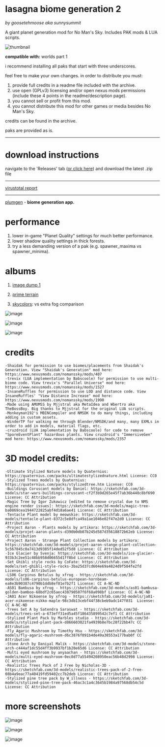 # lasagna biome generation 2
*by goosetehmoose aka sunnysummit*

A giant planet generation mod for No Man's Sky. Includes PAK mods & LUA scripts.

![thumbnail](https://i.imgur.com/brZBg1X.jpeg)

**compatible with:** worlds part 1

i recommend installing all paks that start with three underscores.

feel free to make your own changes. in order to distribute you must:
1. provide full credits in a readme file included with the archive.
2. use open (GPLv3) licensing and/or open nexus mods permissions (include these 4 points in the readme/description page).
3. you cannot sell or profit from this mod.
4. you cannot distribute this mod for other games or media besides No Man's Sky.

credits can be found in the archive.

paks are provided as is.

---
# download instructions
navigate to the 'Releases' tab ([or click here](https://github.com/SunnySummit/Lasagna_Biome_Generation_2/releases)) and download the latest .zip file

---
[virustotal report](https://www.virustotal.com/gui/file/1bac57d6930cc78d5a838489194c5ddd0fb984b31b5e4dac8f88cf7dfdbd3ced/detection)

---

[plumgen](https://github.com/SunnySummit/PLUMGEN/releases) - **biome generation app.**

# performance

1. lower in-game "Planet Quality" settings for much better performance.
2. lower shadow quality settings in thick forests.
3. try a less demanding version of a pak (e.g. spawner_maxima vs spawner_minima).

# albums

1. [image dump 1](https://imgur.com/a/7i6oG51)

2. [prime terrain](https://imgur.com/a/primeterrain-album-lasagna-environments-mod-SS6PYdZ)

3. [skycolors](https://i.imgur.com/CY8Quzs.jpeg): vs extra fog comparison

![image](https://i.imgur.com/5NTW0jZ.jpeg)

![image](https://i.imgur.com/GXhAWfM.jpeg)

![image](https://i.imgur.com/rO20TBL.jpeg)

# credits
	-Shaidak for permission to use biomes/placements from Shaidak's Generation. View "Shaidak's Generation" mod here: https://www.nexusmods.com/nomanssky/mods/407
	-trevix (LUA implementation by Babscoole) for permission to use multi-biome code. View trevix's "Parallel Universe" mod here: https://www.nexusmods.com/nomanssky/mods/1527
	-InsaneRuffles for permission to use LOD and distance code. View InsaneRuffles' "View Distance Increase" mod here: https://www.nexusmods.com/nomanssky/mods/1990
	-Made using AMUMSS﻿ by Mjjstral aka MetaIdea and Wbertro aka TheBossBoy. Big thanks to Mjjstral for the original LUA scripts.
	-Monkeyman192's MBINCompiler﻿ and NMSDK to do many things, including adding in custom assets.
	-WinderTP for walking me through Blender/NMSDK/and many, many EXMLs in order to add in models, material flags, etc.
	-cruzdroid (LUA implementation by Babscoole) for code to remove "SporeEventPlant" hazardous plants. View cruzdroid's "ImmersiveGen" mod here: https://www.nexusmods.com/nomanssky/mods/2357


# 3D model credits:
	-Ultimate Stylized Nature models by Quaternius: https://quaternius.com/packs/ultimatestylizednature.html License: CC0
	-Stylized Trees models by Quaternius: https://quaternius.com/packs/stylizedtree.htm License: CC0
	-Buildings Coruscant models by Daniel: https://sketchfab.com/3d-models/star-wars-buildings-coruscant-cf2f3b9d265e45f7ab36b440c8bf690 License: CC Attribution
	-Magic Tree by Igor Zukowicz [edited to remove crystal due to NMS engine render issues]: https://sketchfab.com/3d-models/magic-tree-ba0869cea1944722825abf4d18a6ae41 License: CC Attribution
	-Tentacle Plant model by meowskie: https://sketchfab.com/3d-models/tentacle-plant-8372c5e8dfca49a1ae1046e02f47e2d0 License: CC Attribution
	-Project Aaron - Plants models by artikora: https://sketchfab.com/3d-models/projet-aaron-plants-d390b0db07b245d587d35618872b62eb License: CC Attribution
	-Project Aaron - Strange Plant Collection models by artikora: https://sketchfab.com/3d-models/projet-aaron-stange-plant-collection-5c567845c0a7413d9385f14ded52f5d8 License: CC Attribution
	-Ice Glacier by Svenja: https://sketchfab.com/3d-models/ice-glacier-933b3c2ee51c48bb958d06655d1ff8bd License: CC Attribution
	-Set Ghibli style rocks by CoFate: https://sketchfab.com/3d-models/set-ghibli-style-rocks-3ba25d37cd604e69a4824d9f584fe2fd License: CC Attribution
	-LS06 Carpinus Betulus by xfrog - https://sketchfab.com/3d-models/ls06-carpinus-betulus-european-hornbeam-ea8e3b90387c4790b1ddb8ef01e7b2f1 License: CC A-NC-ND
	-AS01 Bambusa by xfrog - https://sketchfab.com/3d-models/as01-bambusa-golden-bamboo-68bdf2c65aec438790507f6f68a098bf License: CC A-NC-ND
	-JA01 Acer Nikoense by xfrog - https://sketchfab.com/3d-models/ja01-acer-nikoense-nikko-maple-98c3db13cebf44f38cbeb9adc147f031  License: CC A-NC-ND
	-Trees Set A by Satendra Saraswat - https://sketchfab.com/3d-models/trees-set-a-673eff31ed5a45f186435899542c7ef1 CC Attribution
	-Stylized Plant Pack by Marbles studio - https://sketchfab.com/3d-models/stylized-plant-pack-d866603021fa4939b8e7bc28f22bb47c CC Attribution
	-Fly Agaric Mushroom by Timothy Hsu - https://sketchfab.com/3d-models/fly-agaric-mushroom-d6c3876f091b4de49a38553a177bab0f CC Attribution
	-Stone Arch by Daniyal Malik - https://sketchfab.com/3d-models/stone-arch-c444af1dc55d4ff3b9937bf1b20e65d6 License: CC Attribution
	-Multi eyed mushroom by anyaachan - https://sketchfab.com/3d-models/multi-eyed-mushroom-0ec8d77a55494208950eac56b48d2998 License: CC Attribution
	-Realistic Trees Pack of 2 Free by Nicholas-3D - https://sketchfab.com/3d-models/realistic-trees-pack-of-2-free-08b4a9eac77a40419fd59402cc7b2deb License: CC Attribution
	-Stylized pine tree pack by W_illness - https://sketchfab.com/3d-models/stylized-pine-tree-pack-46ac3c1a4c3645b1984a97568db54c5d License: CC Attribution 

# more screenshots

![image](https://i.imgur.com/oDZDLpW.jpeg)

![image](https://i.imgur.com/BDVyJJT.jpeg)

![image](https://i.imgur.com/XpKkaJ8.jpeg)
